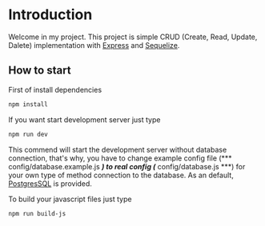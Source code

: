 # Introduction

Welcome in my project. This project is simple CRUD (Create, Read, Update, Dalete) implementation with [Express](https://expressjs.com/) and [Sequelize](https://sequelize.org/master/).

## How to start

First of install dependencies

```bash
npm install
```

If you want start development server just type

```bash
npm run dev
```

This commend will start the development server without database connection, that's why, you have to change example config file (*** config/database.example.js ***) to real config (*** config/database.js ***) for your own type of method connection to the database. As an default, [PostgresSQL](https://www.postgresql.org/) is provided.

To build your javascript files just type 

```bash
npm run build-js
```